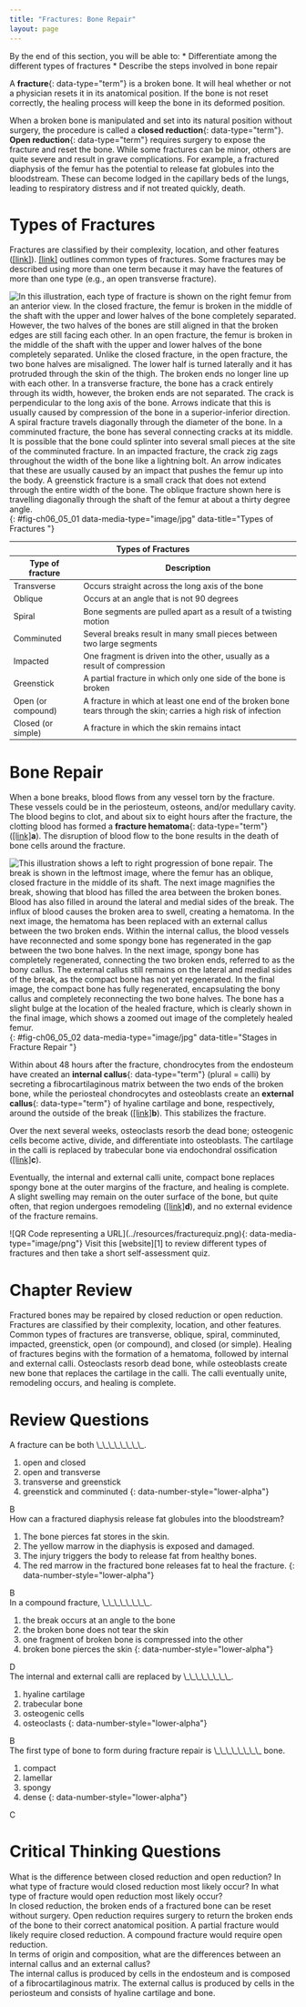 ```yaml
---
title: "Fractures: Bone Repair"
layout: page
---
```



<div data-type="abstract" markdown="1">
By the end of this section, you will be able to:
* Differentiate among the different types of fractures
* Describe the steps involved in bone repair

</div>

A **fracture**{: data-type="term"} is a broken bone. It will heal whether or not a physician resets it in its anatomical position. If the bone is not reset correctly, the healing process will keep the bone in its deformed position.

When a broken bone is manipulated and set into its natural position without surgery, the procedure is called a **closed reduction**{: data-type="term"}. **Open reduction**{: data-type="term"} requires surgery to expose the fracture and reset the bone. While some fractures can be minor, others are quite severe and result in grave complications. For example, a fractured diaphysis of the femur has the potential to release fat globules into the bloodstream. These can become lodged in the capillary beds of the lungs, leading to respiratory distress and if not treated quickly, death.

# Types of Fractures

Fractures are classified by their complexity, location, and other features ([\[link\]](#fig-ch06_05_01)). [\[link\]](#tbl-ch06_04) outlines common types of fractures. Some fractures may be described using more than one term because it may have the features of more than one type (e.g., an open transverse fracture).

 ![In this illustration, each type of fracture is shown on the right femur from an anterior view. In the closed fracture, the femur is broken in the middle of the shaft with the upper and lower halves of the bone completely separated. However, the two halves of the bones are still aligned in that the broken edges are still facing each other. In an open fracture, the femur is broken in the middle of the shaft with the upper and lower halves of the bone completely separated. Unlike the closed fracture, in the open fracture, the two bone halves are misaligned. The lower half is turned laterally and it has protruded through the skin of the thigh. The broken ends no longer line up with each other. In a transverse fracture, the bone has a crack entirely through its width, however, the broken ends are not separated. The crack is perpendicular to the long axis of the bone. Arrows indicate that this is usually caused by compression of the bone in a superior-inferior direction. A spiral fracture travels diagonally through the diameter of the bone. In a comminuted fracture, the bone has several connecting cracks at its middle. It is possible that the bone could splinter into several small pieces at the site of the comminuted fracture. In an impacted fracture, the crack zig zags throughout the width of the bone like a lightning bolt. An arrow indicates that these are usually caused by an impact that pushes the femur up into the body. A greenstick fracture is a small crack that does not extend through the entire width of the bone. The oblique fracture shown here is travelling diagonally through the shaft of the femur at about a thirty degree angle.](../resources/612_Types_of_Fractures.jpg "Compare healthy bone with different types of fractures: (a) closed fracture, (b) open fracture, (c) transverse fracture, (d) spiral fracture, (e) comminuted fracture, (f) impacted fracture, (g) greenstick fracture, and (h) oblique fracture."){: #fig-ch06_05_01 data-media-type="image/jpg" data-title="Types of Fractures "}

<table id="tbl-ch06_04" summary=""><thead>
<tr>
<th colspan="2">Types of Fractures</th>
</tr>
<tr>
<th>Type of fracture</th>
<th>Description</th>
</tr>
</thead><tbody>
<tr>
<td>Transverse</td> 
<td>Occurs straight across the long axis of the bone</td>
</tr>
<tr>
<td>Oblique</td>
<td>Occurs at an angle that is not 90 degrees</td>
</tr>
<tr>
<td>Spiral</td> 
<td>Bone segments are pulled apart as a result of a twisting motion</td>
</tr>
<tr>
<td>Comminuted</td> 
<td>Several breaks result in many small pieces between two large segments</td>
</tr>
<tr>
<td>Impacted</td> 
<td>One fragment is driven into the other, usually as a result of compression</td>
</tr>
<tr>
<td>Greenstick</td> 
<td>A partial fracture in which only one side of the bone is broken</td></tr>
<tr>
<td>Open (or compound)</td> 
<td>A fracture in which at least one end of the broken bone tears through the skin; carries a high risk of infection</td></tr>
<tr>
<td>Closed (or simple)</td> 
<td>A fracture in which the skin remains intact</td></tr>
</tbody></table>

# Bone Repair

When a bone breaks, blood flows from any vessel torn by the fracture. These vessels could be in the periosteum, osteons, and/or medullary cavity. The blood begins to clot, and about six to eight hours after the fracture, the clotting blood has formed a **fracture hematoma**{: data-type="term"} ([\[link\]](#fig-ch06_05_02)**a**). The disruption of blood flow to the bone results in the death of bone cells around the fracture.

 ![This illustration shows a left to right progression of bone repair. The break is shown in the leftmost image, where the femur has an oblique, closed fracture in the middle of its shaft. The next image magnifies the break, showing that blood has filled the area between the broken bones. Blood has also filled in around the lateral and medial sides of the break. The influx of blood causes the broken area to swell, creating a hematoma. In the next image, the hematoma has been replaced with an external callus between the two broken ends. Within the internal callus, the blood vessels have reconnected and some spongy bone has regenerated in the gap between the two bone halves. In the next image, spongy bone has completely regenerated, connecting the two broken ends, referred to as the bony callus. The external callus still remains on the lateral and medial sides of the break, as the compact bone has not yet regenerated. In the final image, the compact bone has fully regenerated, encapsulating the bony callus and completely reconnecting the two bone halves. The bone has a slight bulge at the location of the healed fracture, which is clearly shown in the final image, which shows a zoomed out image of the completely healed femur.](../resources/613_Stages_of_Fracture_Repair.jpg "The healing of a bone fracture follows a series of progressive steps: (a) A fracture hematoma forms. (b) Internal and external calli form. (c) Cartilage of the calli is replaced by trabecular bone. (d) Remodeling occurs."){: #fig-ch06_05_02 data-media-type="image/jpg" data-title="Stages in Fracture Repair "}

Within about 48 hours after the fracture, chondrocytes from the endosteum have created an **internal callus**{: data-type="term"} (plural = calli) by secreting a fibrocartilaginous matrix between the two ends of the broken bone, while the periosteal chondrocytes and osteoblasts create an **external callus**{: data-type="term"} of hyaline cartilage and bone, respectively, around the outside of the break ([\[link\]](#fig-ch06_05_02)**b**). This stabilizes the fracture.

Over the next several weeks, osteoclasts resorb the dead bone; osteogenic cells become active, divide, and differentiate into osteoblasts. The cartilage in the calli is replaced by trabecular bone via endochondral ossification ([\[link\]](#fig-ch06_05_02)**c**).

Eventually, the internal and external calli unite, compact bone replaces spongy bone at the outer margins of the fracture, and healing is complete. A slight swelling may remain on the outer surface of the bone, but quite often, that region undergoes remodeling ([\[link\]](#fig-ch06_05_02)**d**), and no external evidence of the fracture remains.

<div data-type="note" class="anatomy interactive" data-label="" markdown="1">
<span data-type="media" data-alt="QR Code representing a URL"> ![QR Code representing a URL](../resources/fracturequiz.png){: data-media-type="image/png"} </span>
Visit this [website][1] to review different types of fractures and then take a short self-assessment quiz.

</div>

# Chapter Review

Fractured bones may be repaired by closed reduction or open reduction. Fractures are classified by their complexity, location, and other features. Common types of fractures are transverse, oblique, spiral, comminuted, impacted, greenstick, open (or compound), and closed (or simple). Healing of fractures begins with the formation of a hematoma, followed by internal and external calli. Osteoclasts resorb dead bone, while osteoblasts create new bone that replaces the cartilage in the calli. The calli eventually unite, remodeling occurs, and healing is complete.

# Review Questions

<div data-type="exercise">
<div data-type="problem" markdown="1">
A fracture can be both \_\_\_\_\_\_\_\_.

1.  open and closed
2.  open and transverse
3.  transverse and greenstick
4.  greenstick and comminuted
{: data-number-style="lower-alpha"}

</div>
<div data-type="solution" markdown="1">
B

</div>
</div>

<div data-type="exercise">
<div data-type="problem" markdown="1">
How can a fractured diaphysis release fat globules into the bloodstream?

1.  The bone pierces fat stores in the skin.
2.  The yellow marrow in the diaphysis is exposed and damaged.
3.  The injury triggers the body to release fat from healthy bones.
4.  The red marrow in the fractured bone releases fat to heal the fracture.
{: data-number-style="lower-alpha"}

</div>
<div data-type="solution" markdown="1">
B

</div>
</div>

<div data-type="exercise">
<div data-type="problem" markdown="1">
In a compound fracture, \_\_\_\_\_\_\_\_.

1.  the break occurs at an angle to the bone
2.  the broken bone does not tear the skin
3.  one fragment of broken bone is compressed into the other
4.  broken bone pierces the skin
{: data-number-style="lower-alpha"}

</div>
<div data-type="solution" markdown="1">
D

</div>
</div>

<div data-type="exercise">
<div data-type="problem" markdown="1">
The internal and external calli are replaced by \_\_\_\_\_\_\_\_.

1.  hyaline cartilage
2.  trabecular bone
3.  osteogenic cells
4.  osteoclasts
{: data-number-style="lower-alpha"}

</div>
<div data-type="solution" markdown="1">
B

</div>
</div>

<div data-type="exercise">
<div data-type="problem" markdown="1">
The first type of bone to form during fracture repair is \_\_\_\_\_\_\_\_ bone.

1.  compact
2.  lamellar
3.  spongy
4.  dense
{: data-number-style="lower-alpha"}

</div>
<div data-type="solution" markdown="1">
C

</div>
</div>

# Critical Thinking Questions

<div data-type="exercise">
<div data-type="problem" markdown="1">
What is the difference between closed reduction and open reduction? In what type of fracture would closed reduction most likely occur? In what type of fracture would open reduction most likely occur?

</div>
<div data-type="solution" markdown="1">
In closed reduction, the broken ends of a fractured bone can be reset without surgery. Open reduction requires surgery to return the broken ends of the bone to their correct anatomical position. A partial fracture would likely require closed reduction. A compound fracture would require open reduction.

</div>
</div>

<div data-type="exercise">
<div data-type="problem" markdown="1">
In terms of origin and composition, what are the differences between an internal callus and an external callus?

</div>
<div data-type="solution" markdown="1">
The internal callus is produced by cells in the endosteum and is composed of a fibrocartilaginous matrix. The external callus is produced by cells in the periosteum and consists of hyaline cartilage and bone.

</div>
</div>



[1]: http://openstaxcollege.org/l/fracturequiz
